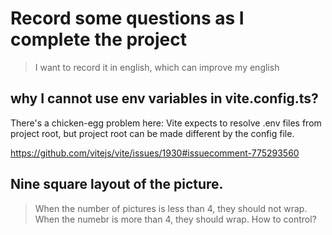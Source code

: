 # Record some questions as I complete the project

> I want to record it in english, which can improve my english

## why I cannot use env variables in vite.config.ts?

There's a chicken-egg problem here: Vite expects to resolve .env files from project root, but project root can be made different by the config file.

https://github.com/vitejs/vite/issues/1930#issuecomment-775293560


## Nine square layout of the picture.

> When the number of pictures is less than 4, they should not wrap. When the numebr is more than 4, they should wrap. How to control?

